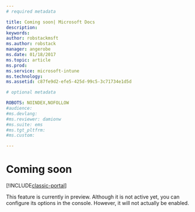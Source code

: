 ```yaml
---
# required metadata

title: Coming soon| Microsoft Docs 
description:
keywords:
author: robstackmsft
ms.author: robstack
manager: angerobe
ms.date: 01/18/2017
ms.topic: article
ms.prod:
ms.service: microsoft-intune
ms.technology:
ms.assetid: c87fe9d2-efe5-425d-99c5-3c71734e1d5d

# optional metadata

ROBOTS: NOINDEX,NOFOLLOW
#audience:
#ms.devlang:
#ms.reviewer: damionw
#ms.suite: ems
#ms.tgt_pltfrm:
#ms.custom:

---
```


# Coming soon

[!INCLUDE[classic-portal](../includes/classic-portal.md)]

This feature is currently in preview. Although it is not active yet, you can configure its options in the console. However, it will not actually be enabled.
